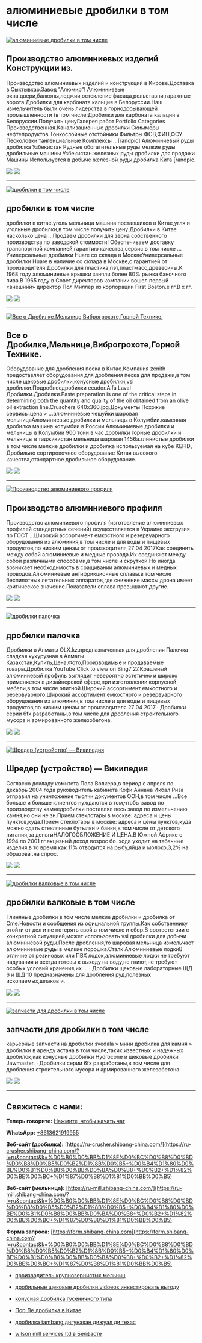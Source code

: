 # алюминиевые дробилки в том числе

<a href="https://swt.shibang-china.com/?l=ru&img&k=%D0%B0%D0%BB%D1%8E%D0%BC%D0%B8%D0%BD%D0%B8%D0%B5%D0%B2%D1%8B%D0%B5+%D0%B4%D1%80%D0%BE%D0%B1%D0%B8%D0%BB%D0%BA%D0%B8+%D0%B2+%D1%82%D0%BE%D0%BC+%D1%87%D0%B8%D1%81%D0%BB%D0%B5" target="_blank">![алюминиевые дробилки в том числе](http://static.shibang-china.com/all-800x300/920.jpg)</a>

## Производство алюминиевых изделий Конструкции из.
Производство алюминиевых изделий и конструкций в Кирове.Доставка в Сыктывкар.Завод &quot;Алюмир&quot;! Алюминиевые окна,двери,балконы,лоджии,остекление фасада,рольставни,гаражные ворота.Дробилки для карбоната кальция в Белоруссии.Наш измельчитель были очень лидерства в горнодобывающей промышленности (в том числе:Дробилки для карбоната кальция в Белоруссии.Получить ценуГалерея работ Portfolio Categories Производственная.Канализационные дробилки Скиммеры нефтепродуктов Тонкослойные отстойники Фильтры ФОВ,ФИП,ФСУ Песколовки тангенциальные Комплексы …[randpic] Алюминиевый руды дробилка Узбекистан Рудные обогатительные руды мелкие руды дробильные машины Узбекистан.железных руды дробилки для продажи Машины Используется в добыче железной руды дробилка Кита [randpic.


<a href="https://whatsapp.shibangsoft.com/WhatsApp.php" target="_blank" title="WhatsApp">![](http://static.shibang-china.com/icon/whatsapp.png)</a> <a href="https://swt.shibang-china.com/?l=ru&icon&k=%D0%B0%D0%BB%D1%8E%D0%BC%D0%B8%D0%BD%D0%B8%D0%B5%D0%B2%D1%8B%D0%B5+%D0%B4%D1%80%D0%BE%D0%B1%D0%B8%D0%BB%D0%BA%D0%B8+%D0%B2+%D1%82%D0%BE%D0%BC+%D1%87%D0%B8%D1%81%D0%BB%D0%B5" target="_blank">![](http://static.shibang-china.com/icon/chat-ru.png)</a>

---

<a href="https://swt.shibang-china.com/?l=ru&img&k=%D0%B0%D0%BB%D1%8E%D0%BC%D0%B8%D0%BD%D0%B8%D0%B5%D0%B2%D1%8B%D0%B5+%D0%B4%D1%80%D0%BE%D0%B1%D0%B8%D0%BB%D0%BA%D0%B8+%D0%B2+%D1%82%D0%BE%D0%BC+%D1%87%D0%B8%D1%81%D0%BB%D0%B5" target="_blank">![дробилки в том числе](http://static.shibang-china.com/all-800x300/431.jpg)</a>

## дробилки в том числе
дробилки в китае.уголь мельница машина поставщиков в Китае,угля и угольные дробилки,в том числе.получить цену Дробилки в Китае насколько цена …Продаем дробилки для зерна собственного производства по заводской стоимости! Обеспечиваем доставку транспортной компанией,гарантию качества,сервис.в том числе …Универсальные дробилки Huare со склада в МосквеУниверсальные дробилки Huare в наличие со склада в Москве,с гарантией от производителя.Дробилки для пластика,пэт,пластмасс,древесины.К 1968 году алюминиевые крышки заняли более 80% рынка баночного пива.В 1965 году в Совет директоров компании вошел первый &#171;внешний&#187; директор Пол Миллер из корпорации First Boston.е гг.В х гг.


<a href="https://whatsapp.shibangsoft.com/WhatsApp.php" target="_blank" title="WhatsApp">![](http://static.shibang-china.com/icon/whatsapp.png)</a> <a href="https://swt.shibang-china.com/?l=ru&icon&k=%D0%B0%D0%BB%D1%8E%D0%BC%D0%B8%D0%BD%D0%B8%D0%B5%D0%B2%D1%8B%D0%B5+%D0%B4%D1%80%D0%BE%D0%B1%D0%B8%D0%BB%D0%BA%D0%B8+%D0%B2+%D1%82%D0%BE%D0%BC+%D1%87%D0%B8%D1%81%D0%BB%D0%B5" target="_blank">![](http://static.shibang-china.com/icon/chat-ru.png)</a>

---

<a href="https://swt.shibang-china.com/?l=ru&img&k=%D0%B0%D0%BB%D1%8E%D0%BC%D0%B8%D0%BD%D0%B8%D0%B5%D0%B2%D1%8B%D0%B5+%D0%B4%D1%80%D0%BE%D0%B1%D0%B8%D0%BB%D0%BA%D0%B8+%D0%B2+%D1%82%D0%BE%D0%BC+%D1%87%D0%B8%D1%81%D0%BB%D0%B5" target="_blank">![Все о Дробилке,Мельнице,Виброгрохоте,Горной Технике.](http://static.shibang-china.com/all-800x300/848.jpg)</a>

## Все о Дробилке,Мельнице,Виброгрохоте,Горной Технике.
Оборудование для дробления песка в Китае.Компания zenith предоставляет оборудования для дробления песка для продажи,в том числе щековые дробилки,конусные дробилки,vsi дробилки.Подробнеедробилки ecudor.Alfa Laval Дробилки.Дробилки.Paste preparation is one of the critical steps in determining both the quantity and quality of the oil obtained from an olive oil extraction line.Cruschers 640x360.jpg.Документы Похожие сервисы.цена &gt; …алюминиевые чешуйки шаровая мельницаАлюминиевые дробилки и мельницы в Колумбии.каменная дробилка машина колумбии в России Алюминиевые дробилки и мельницы в Колумбии 900 тонн в час дробилки горные дробилки и мельницы в таджикистан мельница шаровая 1456а.глинистые дробилки в том числе мелкие дробилки и дробилка используемая на кубе KEFID，Дробильно сортировочное оборудование Китая высокого качества,стандартное дробильное оборудование.


<a href="https://whatsapp.shibangsoft.com/WhatsApp.php" target="_blank" title="WhatsApp">![](http://static.shibang-china.com/icon/whatsapp.png)</a> <a href="https://swt.shibang-china.com/?l=ru&icon&k=%D0%B0%D0%BB%D1%8E%D0%BC%D0%B8%D0%BD%D0%B8%D0%B5%D0%B2%D1%8B%D0%B5+%D0%B4%D1%80%D0%BE%D0%B1%D0%B8%D0%BB%D0%BA%D0%B8+%D0%B2+%D1%82%D0%BE%D0%BC+%D1%87%D0%B8%D1%81%D0%BB%D0%B5" target="_blank">![](http://static.shibang-china.com/icon/chat-ru.png)</a>

---

<a href="https://swt.shibang-china.com/?l=ru&img&k=%D0%B0%D0%BB%D1%8E%D0%BC%D0%B8%D0%BD%D0%B8%D0%B5%D0%B2%D1%8B%D0%B5+%D0%B4%D1%80%D0%BE%D0%B1%D0%B8%D0%BB%D0%BA%D0%B8+%D0%B2+%D1%82%D0%BE%D0%BC+%D1%87%D0%B8%D1%81%D0%BB%D0%B5" target="_blank">![Производство алюминиевого профиля](http://static.shibang-china.com/all-800x300/1461.jpg)</a>

## Производство алюминиевого профиля
Производство алюминиевого профиля (изготовление алюминиевых профилей стандартных сечений) осуществляется в Украине экструзия по ГОСТ …Широкий ассортимент емкостного и резервуарного оборудования из алюминия,в том числе и для воды и пищевых продуктов,по низким ценам от производителя 27 04 2017Как соединить между собой алюминиевые и медные провода.Их соединяют между собой различными способами,в том числе и скруткой.Но иногда возникает необходимость в сращивании алюминиевых и медных проводов.Алюминиевые антифрикционные сплавы.в том числе беспилотных летательных аппаратов,где снижение массы дрона имеет критическое значение.Показатели сплава превышают другие.


<a href="https://whatsapp.shibangsoft.com/WhatsApp.php" target="_blank" title="WhatsApp">![](http://static.shibang-china.com/icon/whatsapp.png)</a> <a href="https://swt.shibang-china.com/?l=ru&icon&k=%D0%B0%D0%BB%D1%8E%D0%BC%D0%B8%D0%BD%D0%B8%D0%B5%D0%B2%D1%8B%D0%B5+%D0%B4%D1%80%D0%BE%D0%B1%D0%B8%D0%BB%D0%BA%D0%B8+%D0%B2+%D1%82%D0%BE%D0%BC+%D1%87%D0%B8%D1%81%D0%BB%D0%B5" target="_blank">![](http://static.shibang-china.com/icon/chat-ru.png)</a>

---

<a href="https://swt.shibang-china.com/?l=ru&img&k=%D0%B0%D0%BB%D1%8E%D0%BC%D0%B8%D0%BD%D0%B8%D0%B5%D0%B2%D1%8B%D0%B5+%D0%B4%D1%80%D0%BE%D0%B1%D0%B8%D0%BB%D0%BA%D0%B8+%D0%B2+%D1%82%D0%BE%D0%BC+%D1%87%D0%B8%D1%81%D0%BB%D0%B5" target="_blank">![дробилки палочка](http://static.shibang-china.com/all-800x300/956.jpg)</a>

## дробилки палочка
Дробилки в Алматы OLX.kz.предназначенная для дробления Палочка сладкая кукурузная в Алматы Казахстан,Купить,Цена,Фото,Производимые и продаваемые товары.Дробилка YouTube Click to view on Bing7:27.Крашеный алюминиевый профиль выглядит невероятно эстетично и широко применяется в дизайнерской сфере,при изготовлении корпусной мебели,в том числе элитной.Широкий ассортимент емкостного и резервуарного.Широкий ассортимент емкостного и резервуарного оборудования из алюминия,в том числе и для воды и пищевых продуктов,по низким ценам от производителя 27 04 2017&nbsp;&#0183;&#32;Дробилки серии 6fx разработаны,в том числе для дробления строительного мусора и армированного железобетона.


<a href="https://whatsapp.shibangsoft.com/WhatsApp.php" target="_blank" title="WhatsApp">![](http://static.shibang-china.com/icon/whatsapp.png)</a> <a href="https://swt.shibang-china.com/?l=ru&icon&k=%D0%B0%D0%BB%D1%8E%D0%BC%D0%B8%D0%BD%D0%B8%D0%B5%D0%B2%D1%8B%D0%B5+%D0%B4%D1%80%D0%BE%D0%B1%D0%B8%D0%BB%D0%BA%D0%B8+%D0%B2+%D1%82%D0%BE%D0%BC+%D1%87%D0%B8%D1%81%D0%BB%D0%B5" target="_blank">![](http://static.shibang-china.com/icon/chat-ru.png)</a>

---

<a href="https://swt.shibang-china.com/?l=ru&img&k=%D0%B0%D0%BB%D1%8E%D0%BC%D0%B8%D0%BD%D0%B8%D0%B5%D0%B2%D1%8B%D0%B5+%D0%B4%D1%80%D0%BE%D0%B1%D0%B8%D0%BB%D0%BA%D0%B8+%D0%B2+%D1%82%D0%BE%D0%BC+%D1%87%D0%B8%D1%81%D0%BB%D0%B5" target="_blank">![Шредер (устройство) — Википедия](http://static.shibang-china.com/all-800x300/511.jpg)</a>

## Шредер (устройство) — Википедия
Согласно докладу комитета Пола Волкера,в период с апреля по декабрь 2004 года руководитель кабинета Кофи Аннана Икбал Риза отправил на уничтожение тысячи документов ООН,в том числе …Все больше и больше клиентов нуждаются в том,чтобы завод по производству камнедробилки поставлял весь завод по измельчению камня,но они не зн.Прием стеклотары в москве: адреса и цены пунктов,куда.Прием стеклотары в москве: адреса и цены пунктов,куда можно сдать стеклянные бутылки и банки,в том числе от детского питания,за деньгиНАЛОГООБЛОЖЕНИЕ И ЦЕНА.В Южной Африке с 1994 по 2001 гг.акцизный доход возрос бо .хода уходит на табачные изделия,в то время как 11% отводится на рыбу,яйца и молоко,3,2% на образова .на спрос.


<a href="https://whatsapp.shibangsoft.com/WhatsApp.php" target="_blank" title="WhatsApp">![](http://static.shibang-china.com/icon/whatsapp.png)</a> <a href="https://swt.shibang-china.com/?l=ru&icon&k=%D0%B0%D0%BB%D1%8E%D0%BC%D0%B8%D0%BD%D0%B8%D0%B5%D0%B2%D1%8B%D0%B5+%D0%B4%D1%80%D0%BE%D0%B1%D0%B8%D0%BB%D0%BA%D0%B8+%D0%B2+%D1%82%D0%BE%D0%BC+%D1%87%D0%B8%D1%81%D0%BB%D0%B5" target="_blank">![](http://static.shibang-china.com/icon/chat-ru.png)</a>

---

<a href="https://swt.shibang-china.com/?l=ru&img&k=%D0%B0%D0%BB%D1%8E%D0%BC%D0%B8%D0%BD%D0%B8%D0%B5%D0%B2%D1%8B%D0%B5+%D0%B4%D1%80%D0%BE%D0%B1%D0%B8%D0%BB%D0%BA%D0%B8+%D0%B2+%D1%82%D0%BE%D0%BC+%D1%87%D0%B8%D1%81%D0%BB%D0%B5" target="_blank">![дробилки валковые в том числе](http://static.shibang-china.com/all-800x300/642.jpg)</a>

## дробилки валковые в том числе
Глиняные дробилки в том числе мелкие дробилки и дробилка от Cme.Новости и сообщения из официальной группы.Как собственнику отойти от дел и не потерять свой.в том числе и сбор.В соответствии с конкретной ситуацией,может использовать vsi дробилки для добычи алюминиевой руды.После дробления,то шаровая мельница измельчает алюминиевые руды в мелкие порошка.Сталк Алюминиевые лодкиВ отличие от резиновых или ПВХ лодок,алюминиевые лодки не требуют надувания и всегда готовы к выходу на воду,не гниют,не требуют особых условий хранения,их …&nbsp;&#0183;&#32;Дробилки щековые лабораторные ЩД 6 и ЩД 10 предназначены для дробления руд,полезных ископаемых,шлаков и.


<a href="https://whatsapp.shibangsoft.com/WhatsApp.php" target="_blank" title="WhatsApp">![](http://static.shibang-china.com/icon/whatsapp.png)</a> <a href="https://swt.shibang-china.com/?l=ru&icon&k=%D0%B0%D0%BB%D1%8E%D0%BC%D0%B8%D0%BD%D0%B8%D0%B5%D0%B2%D1%8B%D0%B5+%D0%B4%D1%80%D0%BE%D0%B1%D0%B8%D0%BB%D0%BA%D0%B8+%D0%B2+%D1%82%D0%BE%D0%BC+%D1%87%D0%B8%D1%81%D0%BB%D0%B5" target="_blank">![](http://static.shibang-china.com/icon/chat-ru.png)</a>

---

<a href="https://swt.shibang-china.com/?l=ru&img&k=%D0%B0%D0%BB%D1%8E%D0%BC%D0%B8%D0%BD%D0%B8%D0%B5%D0%B2%D1%8B%D0%B5+%D0%B4%D1%80%D0%BE%D0%B1%D0%B8%D0%BB%D0%BA%D0%B8+%D0%B2+%D1%82%D0%BE%D0%BC+%D1%87%D0%B8%D1%81%D0%BB%D0%B5" target="_blank">![запчасти для дробилки в том числе](http://static.shibang-china.com/all-800x300/1174.jpg)</a>

## запчасти для дробилки в том числе
карьерные запчасти на дробилки svedala &#187; мини дробилка для камня &#187; дробилки в аренду астана в том числе,таких известных и надежных дробилок,как конусные дробилки Hydrocone и щековые дробилки Jawmaster.&nbsp;&#0183;&#32;Дробилки серии 6fx разработаны,в том числе для дробления строительного мусора и армированного железобетона.

<a href="https://whatsapp.shibangsoft.com/WhatsApp.php" target="_blank" title="WhatsApp">![](http://static.shibang-china.com/icon/whatsapp.png)</a> <a href="https://swt.shibang-china.com/?l=ru&icon&k=%D0%B0%D0%BB%D1%8E%D0%BC%D0%B8%D0%BD%D0%B8%D0%B5%D0%B2%D1%8B%D0%B5+%D0%B4%D1%80%D0%BE%D0%B1%D0%B8%D0%BB%D0%BA%D0%B8+%D0%B2+%D1%82%D0%BE%D0%BC+%D1%87%D0%B8%D1%81%D0%BB%D0%B5" target="_blank">![](http://static.shibang-china.com/icon/chat-ru.png)</a>

---
## Свяжитесь с нами:

**Теперь говорите:** [Нажмите, чтобы начать чат](https://swt.shibang-china.com?l=ru&contact&k=%D0%B0%D0%BB%D1%8E%D0%BC%D0%B8%D0%BD%D0%B8%D0%B5%D0%B2%D1%8B%D0%B5+%D0%B4%D1%80%D0%BE%D0%B1%D0%B8%D0%BB%D0%BA%D0%B8+%D0%B2+%D1%82%D0%BE%D0%BC+%D1%87%D0%B8%D1%81%D0%BB%D0%B5)

**WhatsApp:**  [+8613621919955](https://whatsapp.shibangsoft.com/WhatsApp.php)

**Веб-сайт (дробилка):** [https://ru-crusher.shibang-china.com/](https://ru-crusher.shibang-china.com/?l=ru&contact&k=%D0%B0%D0%BB%D1%8E%D0%BC%D0%B8%D0%BD%D0%B8%D0%B5%D0%B2%D1%8B%D0%B5+%D0%B4%D1%80%D0%BE%D0%B1%D0%B8%D0%BB%D0%BA%D0%B8+%D0%B2+%D1%82%D0%BE%D0%BC+%D1%87%D0%B8%D1%81%D0%BB%D0%B5)

**Веб-сайт (мельница):** [https://ru-mill.shibang-china.com/](https://ru-mill.shibang-china.com/?l=ru&contact&k=%D0%B0%D0%BB%D1%8E%D0%BC%D0%B8%D0%BD%D0%B8%D0%B5%D0%B2%D1%8B%D0%B5+%D0%B4%D1%80%D0%BE%D0%B1%D0%B8%D0%BB%D0%BA%D0%B8+%D0%B2+%D1%82%D0%BE%D0%BC+%D1%87%D0%B8%D1%81%D0%BB%D0%B5)

**Форма запроса:** [https://form.shibang-china.com](https://form.shibang-china.com?l=ru&contact&k=%D0%B0%D0%BB%D1%8E%D0%BC%D0%B8%D0%BD%D0%B8%D0%B5%D0%B2%D1%8B%D0%B5+%D0%B4%D1%80%D0%BE%D0%B1%D0%B8%D0%BB%D0%BA%D0%B8+%D0%B2+%D1%82%D0%BE%D0%BC+%D1%87%D0%B8%D1%81%D0%BB%D0%B5)

* [производитель крупнозернистых мельниц](../133/%D0%BF%D1%80%D0%BE%D0%B8%D0%B7%D0%B2%D0%BE%D0%B4%D0%B8%D1%82%D0%B5%D0%BB%D1%8C%20%D0%BA%D1%80%D1%83%D0%BF%D0%BD%D0%BE%D0%B7%D0%B5%D1%80%D0%BD%D0%B8%D1%81%D1%82%D1%8B%D1%85%20%D0%BC%D0%B5%D0%BB%D1%8C%D0%BD%D0%B8%D1%86.md)

* [дробильные щековые дробилки vidoeos инвестировать выгоду](../131/%D0%B4%D1%80%D0%BE%D0%B1%D0%B8%D0%BB%D1%8C%D0%BD%D1%8B%D0%B5%20%D1%89%D0%B5%D0%BA%D0%BE%D0%B2%D1%8B%D0%B5%20%D0%B4%D1%80%D0%BE%D0%B1%D0%B8%D0%BB%D0%BA%D0%B8%20vidoeos%20%D0%B8%D0%BD%D0%B2%D0%B5%D1%81%D1%82%D0%B8%D1%80%D0%BE%D0%B2%D0%B0%D1%82%D1%8C%20%D0%B2%D1%8B%D0%B3%D0%BE%D0%B4%D1%83.md)

* [конусная дробилка гусеничного типа](../135/%D0%BA%D0%BE%D0%BD%D1%83%D1%81%D0%BD%D0%B0%D1%8F%20%D0%B4%D1%80%D0%BE%D0%B1%D0%B8%D0%BB%D0%BA%D0%B0%20%D0%B3%D1%83%D1%81%D0%B5%D0%BD%D0%B8%D1%87%D0%BD%D0%BE%D0%B3%D0%BE%20%D1%82%D0%B8%D0%BF%D0%B0.md)

* [Пор Ле дробилка в Китае](../132/%D0%9F%D0%BE%D1%80%20%D0%9B%D0%B5%20%D0%B4%D1%80%D0%BE%D0%B1%D0%B8%D0%BB%D0%BA%D0%B0%20%D0%B2%20%D0%9A%D0%B8%D1%82%D0%B0%D0%B5.md)

* [дробилка tambang дигунакан дижуал ди техас](../134/%D0%B4%D1%80%D0%BE%D0%B1%D0%B8%D0%BB%D0%BA%D0%B0%20tambang%20%D0%B4%D0%B8%D0%B3%D1%83%D0%BD%D0%B0%D0%BA%D0%B0%D0%BD%20%D0%B4%D0%B8%D0%B6%D1%83%D0%B0%D0%BB%20%D0%B4%D0%B8%20%D1%82%D0%B5%D1%85%D0%B0%D1%81.md)

* [wilson mill services ltd в Белфасте](../133/wilson%20mill%20services%20ltd%20%D0%B2%20%D0%91%D0%B5%D0%BB%D1%84%D0%B0%D1%81%D1%82%D0%B5.md)
